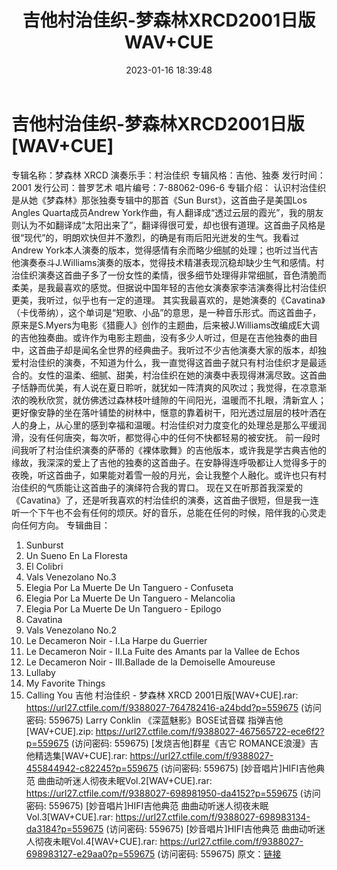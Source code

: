 ﻿---
title: 吉他村治佳织-梦森林XRCD2001日版WAV+CUE
date: 2023-01-16 18:39:48
categories: 古典音乐、新世纪、纯音雅乐
tags: 纯音雅乐
---
# 吉他村治佳织-梦森林XRCD2001日版[WAV+CUE]

专辑名称：梦森林 XRCD
演奏乐手：村治佳织
专辑风格：吉他、独奏
发行时间：2001
发行公司：普罗艺术
唱片编号：7-88062-096-6
专辑介绍：
认识村治佳织是从她《梦森林》那张独奏专辑中的那首《Sun Burst》，这首曲子是美国Los Angles
Quarta成员Andrew
York作曲，有人翻译成“透过云层的霞光”，我的朋友则认为不如翻译成“太阳出来了”，翻译得很可爱，却也很有道理。这首曲子风格是很“现代”的，明朗欢快但并不激烈，的确是有雨后阳光迸发的生气。我看过Andrew
York本人演奏的版本，觉得感情有余而略少细腻的处理；也听过当代吉他演奏泰斗J.Williams演奏的版本，觉得技术精湛表现沉稳却缺少生气和感情。村治佳织演奏这首曲子多了一份女性的柔情，很多细节处理得非常细腻，音色清脆而柔美，是我最喜欢的感觉。但据说中国年轻的吉他女演奏家李洁演奏得比村治佳织更美，我听过，似乎也有一定的道理。
其实我最喜欢的，是她演奏的《Cavatina》（卡伐蒂纳），这个单词是“短歌、小品”的意思，是一种音乐形式。而这首曲子，原来是S.Myers为电影《猎鹿人》创作的主题曲，后来被J.Williams改编成E大调的吉他独奏曲。或许作为电影主题曲，没有多少人听过，但是在吉他独奏的曲目中，这首曲子却是闻名全世界的经典曲子。我听过不少吉他演奏大家的版本，却独爱村治佳织的演奏，不知道为什么，我一直觉得这首曲子就只有村治佳织才是最适合的。女性的温柔、细腻、甜美，村治佳织在她的演奏中表现得淋漓尽致。这首曲子恬静而优美，有人说在夏日聆听，就犹如一阵清爽的风吹过；我觉得，在凉意渐浓的晚秋欣赏，就仿佛透过森林枝叶缝隙的午间阳光，温暖而不扎眼，清新宜人；更好像安静的坐在落叶铺垫的树林中，惬意的靠着树干，阳光透过层层的枝叶洒在人的身上，从心里的感到幸福和温暖。村治佳织对力度变化的处理总是那么平缓润滑，没有任何唐突，每次听，都觉得心中的任何不快都轻易的被安抚。
前一段时间我听了村治佳织演奏的萨蒂的《裸体歌舞》的吉他版本，或许我是学古典吉他的缘故，我深深的爱上了吉他的独奏的这首曲子。在安静得连呼吸都让人觉得多于的夜晚，听这首曲子，如果能对着雪一般的月光，会让我整个人融化。或许也只有村治佳织的气质能让这首曲子的演绎符合我的胃口。
现在又在听那首我深爱的《Cavatina》了，还是听我喜欢的村治佳织的演奏，这首曲子很短，但是我一连听一个下午也不会有任何的烦厌。好的音乐，总能在任何的时候，陪伴我的心灵走向任何方向。
专辑曲目：
01. Sunburst
02. Un Sueno En La Floresta
03. El Colibri
04. Vals Venezolano No.3
05. Elegia Por La Muerte De Un Tanguero - Confuseta
06. Elegia Por La Muerte De Un Tanguero - Melancolia
07. Elegia Por La Muerte De Un Tanguero - Epilogo
08. Cavatina
09. Vals Venezolano No.2
10. Le Decameron Noir - I.La Harpe du Guerrier
11. Le Decameron Noir - II.La Fuite des Amants par la Vallee de
Echos
12. Le Decameron Noir - III.Ballade de la Demoiselle
Amoureuse
13. Lullaby
14. My Favorite Things
15. Calling You
吉他 村治佳织 - 梦森林 XRCD 2001日版[WAV+CUE].rar: https://url27.ctfile.com/f/9388027-764782416-a24bdd?p=559675
(访问密码: 559675)
Larry Conklin 《深蓝魅影》BOSE试音碟 指弹吉他 [WAV+CUE].zip: https://url27.ctfile.com/f/9388027-467565722-ece6f2?p=559675
(访问密码: 559675)
[发烧吉他]群星《吉它 ROMANCE浪漫》吉他精选集[WAV+CUE].rar: https://url27.ctfile.com/f/9388027-455844942-c82245?p=559675
(访问密码: 559675)
[妙音唱片]HIFI吉他典范 曲曲动听迷人彻夜未眠Vol.2[WAV+CUE].rar: https://url27.ctfile.com/f/9388027-698981950-da4152?p=559675
(访问密码: 559675)
[妙音唱片]HIFI吉他典范 曲曲动听迷人彻夜未眠Vol.3[WAV+CUE].rar: https://url27.ctfile.com/f/9388027-698983134-da3184?p=559675
(访问密码: 559675)
[妙音唱片]HIFI吉他典范 曲曲动听迷人彻夜未眠Vol.4[WAV+CUE].rar: https://url27.ctfile.com/f/9388027-698983127-e29aa0?p=559675
(访问密码: 559675)
原文：[链接](https://blog.sina.com.cn/s/blog_1647c7e76010310ps.html)